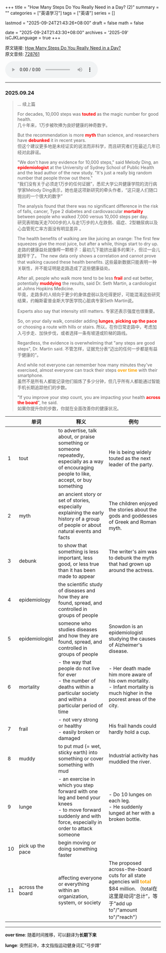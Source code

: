 +++
title = "How Many Steps Do You Really Need in a Day? (2)"
summary = ""
categories = ["英语学习"]
tags = ["英语"]
series = []

lastmod = "2025-09-24T21:43:26+08:00"
draft = false
math = false

date = "2025-09-24T21:43:30+08:00"
archives = '2025-09'
isCJKLanguage = true
+++

原文链接: [How Many Steps Do You Really Need in a Day?](https://waikan.kekenet.com/#/waikanlisten/-1/728761)  
原文音频: [728761](https://k7.kekenet.com/Sound/2025/09/454yw_2439228TMa.mp3)

<audio controls loop>
  <source src="https://k7.kekenet.com/Sound/2025/09/454yw_2439228TMa.mp3">
</audio>

---

### 2025.09.24

> ...
> 续上篇
>
> For decades, 10,000 steps was <strong style="color: red">touted</strong> as the magic number for good health.  
> 几十年来，1万步被吹捧为良好健康的神奇数字。
>
> But the recommendation is more <strong style="color: red">myth</strong> than science, and researchers have <strong style="color: red">debunked</strong> it in recent years.  
> 但这个建议更多地是未经证实的说法而非科学，而且研究者们在最近几年已经对此辟谣。
>
> "We don't have any evidence for 10,000 steps," said Melody Ding, an <strong style="color: red">epidemiologist</strong> at the University of Sydney School of Public Health and the lead author of the new study. "It's just a really big random number that people throw out there."  
> “我们没有关于必须走1万步的任何证据”，悉尼大学公共健康学院的流行病学家Melody Ding表示，她也是这项新研究的牵头作者，“这只是人们随口抛出的一个很大的数字”
>
> The analysis found that there was no significant difference in the risk of falls, cancer, Type 2 diabetes and cardiovascular <strong style="color: red">mortality</strong> between people who walked 7,000 versus 10,000 steps per day.  
> 研究表明每天走7000步的人与走1万步的人在跌倒、癌症、2型糖尿病以及心血管死亡率方面没有明显差异 。
>
> The health benefits of walking are like juicing an orange: The first few squeezes give the most juice, but after a while, things start to dry up.  
> 走路的健康益处就像榨一颗橙子：最初几下能挤出最多的果汁，但过一会儿就榨干了。
> The new data only shows a correlation and cannot prove that walking caused these health benefits.
> 这些最新数据只能表明一种关联性，并不能证明是走路造成了这些健康益处。
>
> After all, people who walk more tend to be less <strong style="color: red">frail</strong> and eat better, potentially <strong style="color: red">muddying</strong> the results, said Dr. Seth Martin, a cardiologist at Johns Hopkins Medicine.  
> 毕竟，走路多的人倾向于更少的身体虚弱以及吃得更好，可能混淆这些研究结果，约翰斯霍普金斯大学医学院心脏病专家Seth Martin说。
>
> Experts also say that intensity still matters.
> 专家还表示强度也很重要。
>
> So, on your daily walk, consider adding <strong style="color: red">lunges</strong>, <strong style="color: red">picking up the pace</strong> or choosing a route with hills or stairs.
> 所以，在你日常走路中，考虑加入弓步走、加快步伐，或者选择一条有坡道或阶梯的路线。
>
> Regardless, the evidence is overwhelming that "any steps are good steps", Dr. Martin said.
> 不管怎样，证据充分表“迈出的任何一步都是有益于健康的”。
>
> And while not everyone can remember how many minutes they've exercised, almost everyone can track their steps <strong style="color: orange">over time</strong> with their smartphone.  
> 虽然不是所有人都能记录他们锻炼了多少分钟，但几乎所有人都能通过智能手机长期追踪他们的步数。
>
> "If you improve your step count, you are impacting your health <strong style="color: red">across the board</strong>", he said.  
> 如果你提升你的步数，你就在全面改善你的健康状况。

| | 单词 | 释义 | 例句 |
| --- | --- | --- | --- |
| 1 | tout | to advertise, talk about, or praise something or someone repeatedly, especially as a way of encouraging people to like, accept, or buy something | He is being widely touted as the next leader of the party. |
| 2 | myth | an ancient story or set of stories, especially explaining the early history of a group of people or about natural events and facts | The children enjoyed the stories about the gods and goddesses of Greek and Roman myth. |
| 3 | debunk | to show that something is less important, less good, or less true than it has been made to appear | The writer's aim was to debunk the myth that had grown up around the actress. |
| 4 | epidemiology | the scientific study of diseases and how they are found, spread, and controlled in groups of people | |
| 5 | epidemiologist | someone who studies diseases and how they are found, spread, and controlled in groups of people | Snowdon is an epidemiologist studying the causes of Alzheimer's disease. |
| 6 | mortality | - the way that people do not live for ever <br> - the number of deaths within a particular society and within a particular period of time | - Her death made him more aware of his own mortality. <br> - Infant mortality is much higher in the poorest areas of the city. |
| 7 | frail | - not very strong or healthy <br> - easily broken or damaged | His frail hands could hardly hold a cup. |
| 8 | muddy | to put mud (= wet, sticky earth) into something or cover something with mud | Industrial activity has muddied the river. |
| 9 | lunge | - an exercise in which you step forward with one leg and bend your knees <br> - to move forward suddenly and with force, especially in order to attack someone | - Do 10 lunges on each leg. <br> - He suddenly lunged at her with a broken bottle. |
| 10 | pick up the pace | begin moving or doing something faster |  |
| 11 | across the board | affecting everyone or everything within an organization, system, or society | The proposed across-the-board cuts for all state agencies will <strong style="color: orange">total</strong> $84 million. （total在这里是动词“总计”，等于"add up to"/"amount to"/"reach"） |

---

**over time**: 随着时间推移，可以翻译为**长期下来**

**lunge**: 突然前冲，本文指指运动健身词汇“弓步蹲”
